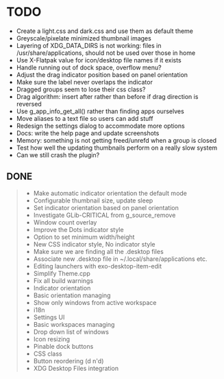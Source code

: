 # TODO

+ Create a light.css and dark.css and use them as default theme
+ Greyscale/pixelate minimized thumbnail images
+ Layering of XDG_DATA_DIRS is not working: files in /usr/share/applications, should not be used over those in home
+ Use X-Flatpak value for icon/desktop file names if it exists
+ Handle running out of dock space, overflow menu?
+ Adjust the drag indicator position based on panel orientation
+ Make sure the label never overlaps the indicator
+ Dragged groups seem to lose their css class?
+ Drag algorithm: insert after rather than before if drag direction is reversed
+ Use g_app_info_get_all() rather than finding apps ourselves
+ Move aliases to a text file so users can add stuff
+ Redesign the settings dialog to accommodate more options
+ Docs: write the help page and update screenshots
+ Memory: something is not getting freed/unrefd when a group is closed
+ Test how well the updating thumbnails perform on a really slow system
+ Can we still crash the plugin?

## DONE

> + Make automatic indicator orientation the default mode
> + Configurable thumbnail size, update sleep
> + Set indicator orientation based on panel orientation
> + Investigate GLib-CRITICAL from g_source_remove
> + Window count overlay
> + Improve the Dots indicator style
> + Option to set minimum width/height
> + New CSS indicator style, No indicator style
> + Make sure we are finding all the .desktop files
> + Associate new .desktop file in ~/.local/share/applications etc.
> + Editing launchers with exo-desktop-item-edit
> + Simplify Theme.cpp
> + Fix all build warnings
> + Indicator orientation
> + Basic orientation managing
> + Show only windows from active workspace
> + i18n
> + Settings UI
> + Basic workspaces managing
> + Drop down list of windows
> + Icon resizing
> + Pinable dock buttons
> + CSS class
> + Button reordering (d n'd)
> + XDG Desktop Files integration
